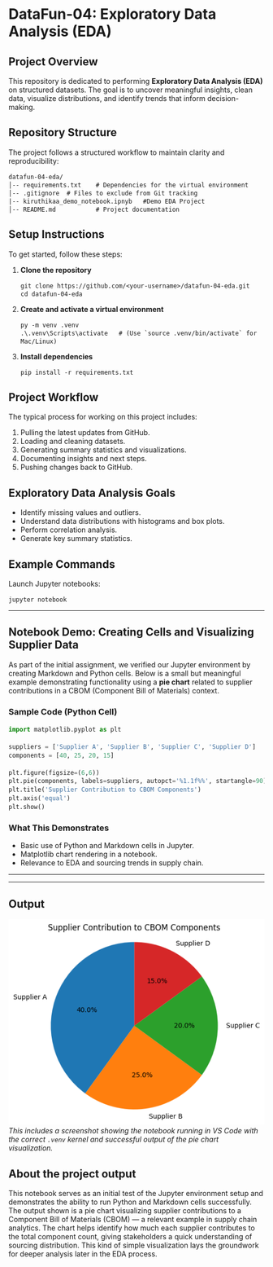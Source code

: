 # DataFun-04: Exploratory Data Analysis (EDA)

## Project Overview
This repository is dedicated to performing **Exploratory Data Analysis (EDA)** on structured datasets. The goal is to uncover meaningful insights, clean data, visualize distributions, and identify trends that inform decision-making.

## Repository Structure
The project follows a structured workflow to maintain clarity and reproducibility:

```plaintext
datafun-04-eda/
│-- requirements.txt    # Dependencies for the virtual environment
│-- .gitignore  # Files to exclude from Git tracking
|-- kiruthikaa_demo_notebook.ipnyb   #Demo EDA Project      
│-- README.md           # Project documentation
````

## Setup Instructions

To get started, follow these steps:

1. **Clone the repository**

   ```shell
   git clone https://github.com/<your-username>/datafun-04-eda.git
   cd datafun-04-eda
   ```

2. **Create and activate a virtual environment**

   ```shell
   py -m venv .venv
   .\.venv\Scripts\activate   # (Use `source .venv/bin/activate` for Mac/Linux)
   ```

3. **Install dependencies**

   ```shell
   pip install -r requirements.txt
   ```

## Project Workflow

The typical process for working on this project includes:

1. Pulling the latest updates from GitHub.
2. Loading and cleaning datasets.
3. Generating summary statistics and visualizations.
4. Documenting insights and next steps.
5. Pushing changes back to GitHub.

## Exploratory Data Analysis Goals

* Identify missing values and outliers.
* Understand data distributions with histograms and box plots.
* Perform correlation analysis.
* Generate key summary statistics.

## Example Commands

Launch Jupyter notebooks:

```shell
jupyter notebook
```

---

## Notebook Demo: Creating Cells and Visualizing Supplier Data

As part of the initial assignment, we verified our Jupyter environment by creating Markdown and Python cells. Below is a small but meaningful example demonstrating functionality using a **pie chart** related to supplier contributions in a CBOM (Component Bill of Materials) context.

### Sample Code (Python Cell)

```python
import matplotlib.pyplot as plt

suppliers = ['Supplier A', 'Supplier B', 'Supplier C', 'Supplier D']
components = [40, 25, 20, 15]

plt.figure(figsize=(6,6))
plt.pie(components, labels=suppliers, autopct='%1.1f%%', startangle=90)
plt.title('Supplier Contribution to CBOM Components')
plt.axis('equal')
plt.show()
```

### What This Demonstrates

* Basic use of Python and Markdown cells in Jupyter.
* Matplotlib chart rendering in a notebook.
* Relevance to EDA and sourcing trends in supply chain.

---

---

## Output

![Notebook Screenshot](output.png)
*This includes a screenshot showing the notebook running in VS Code with the correct `.venv` kernel and successful output of the pie chart visualization.*

## About the project output

This notebook serves as an initial test of the Jupyter environment setup and demonstrates the ability to run Python and Markdown cells successfully. The output shown is a pie chart visualizing supplier contributions to a Component Bill of Materials (CBOM) — a relevant example in supply chain analytics.
The chart helps identify how much each supplier contributes to the total component count, giving stakeholders a quick understanding of sourcing distribution. This kind of simple visualization lays the groundwork for deeper analysis later in the EDA process.

